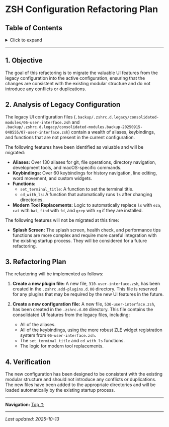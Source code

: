 # ZSH Configuration Refactoring Plan

## Table of Contents

<details>
<summary>Click to expand</summary>

- [1. Objective](#1-objective)
- [2. Analysis of Legacy Configuration](#2-analysis-of-legacy-configuration)
- [3. Refactoring Plan](#3-refactoring-plan)
- [4. Verification](#4-verification)

</details>

---


## 1. Objective

The goal of this refactoring is to migrate the valuable UI features from the legacy configuration into the active configuration, ensuring that the changes are consistent with the existing modular structure and do not introduce any conflicts or duplications.

## 2. Analysis of Legacy Configuration

The legacy UI configuration files (`.backup/.zshrc.d.legacy/consolidated-modules/06-user-interface.zsh` and `.backup/.zshrc.d.legacy/consolidated-modules.backup-20250915-040555/07-user-interface.zsh`) contain a wealth of aliases, keybindings, and functions that are not present in the current configuration.

The following features have been identified as valuable and will be migrated:

*   **Aliases:** Over 130 aliases for git, file operations, directory navigation, development tools, and macOS-specific commands.
*   **Keybindings:** Over 60 keybindings for history navigation, line editing, word movement, and custom widgets.
*   **Functions:**
    *   `set_terminal_title`: A function to set the terminal title.
    *   `cd_with_ls`: A function that automatically runs `ls` after changing directories.
*   **Modern Tool Replacements:** Logic to automatically replace `ls` with `eza`, `cat` with `bat`, `find` with `fd`, and `grep` with `rg` if they are installed.

The following features will not be migrated at this time:

*   **Splash Screen:** The splash screen, health check, and performance tips functions are more complex and require more careful integration with the existing startup process. They will be considered for a future refactoring.

## 3. Refactoring Plan

The refactoring will be implemented as follows:

1.  **Create a new plugin file:** A new file, `310-user-interface.zsh`, has been created in the `.zshrc.add-plugins.d.00` directory. This file is reserved for any plugins that may be required by the new UI features in the future.

2.  **Create a new configuration file:** A new file, `530-user-interface.zsh`, has been created in the `.zshrc.d.00` directory. This file contains the consolidated UI features from the legacy files, including:
    *   All of the aliases.
    *   All of the keybindings, using the more robust ZLE widget registration system from `06-user-interface.zsh`.
    *   The `set_terminal_title` and `cd_with_ls` functions.
    *   The logic for modern tool replacements.

## 4. Verification

The new configuration has been designed to be consistent with the existing modular structure and should not introduce any conflicts or duplications. The new files have been added to the appropriate directories and will be loaded automatically by the existing startup process.

---

**Navigation:** [Top ↑](#zsh-configuration-refactoring-plan)

---

*Last updated: 2025-10-13*
